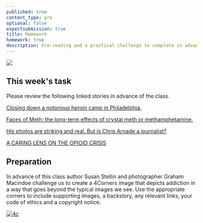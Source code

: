 ```yaml
---
published: true
content_type: pre
optional: false
expectsubmission: true
title: Homework
homework: true
description: Pre-reading and a practical challenge to complete in advance of the class.
---
```


<img src="({{site.baseurl}}/course/content/media/JM_significant-image_450.jpg"/>


## This week's task

Please review the following linked stories in advance of the class.

[Closing down a notorious heroin camp in Philadelphia.](https://www.theatlantic.com/photo/2017/08/closing-down-a-notorious-heroin-camp-in-philadelphia/536232/)

[Faces of Meth: the long-term effects of crystal meth or methamphetamine.](http://www.telegraph.co.uk/news/health/pictures/6454944/Faces-of-Meth-the-long-term-effects-of-crystal-meth-or-methamphetamine.html)

[His photos are striking and real. But is Chris Arnade a journalist?](http://www.cjr.org/the_feature/chris_arnade_journalism_photography_photojournalism.php)

[A CARING LENS ON THE OPIOID CRISIS](http://time.com/jeffrey-stockbridge-kensington-philadelphia-photographs/)

## Preparation

In advance of this class author Susan Stellin and photographer Graham Macindoe challenge us to create a 4Corners image that depicts addiction in a way that goes beyond the typical images we see. Use the appropriate corners to include supporting images, a backstory, any relevant links, your code of ethics and a copyright notice.



[![4c]({{site.baseurl}}/course/content/media/badge1.png)](/class/fourcorners.md)
